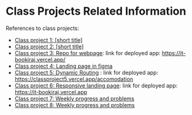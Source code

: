 # Class Projects Related Information

References to class projects:

- [Class project 1: [short title]](/class-projects/class-project-1/)
- [Class project 2: [short title]](/class-projects/class-project-2/)
- [Class project 3: Repo for webpage](/semester_project/): link for deployed app: https://it-bookiraj.vercel.app/
- [Class project 4: Landing page in figma](/class-projects/class-project-4/)
- [Class project 5: Dynamic Routing](/class-projects/class-project-5/dynamic-routing) : link for deployed app: https://classproject5.vercel.app/accomodation
- [Class project 6: Responsive landing page](/class-projects/class-project-4/): link for deployed app: https://it-bookiraj.vercel.app
- [Class project 7: Weekly progress and problems](/class-projects/class-project-7/README.md)
- [Class project 8: Weekly progress and problems](/class-projects/class-project-8/README.md)
